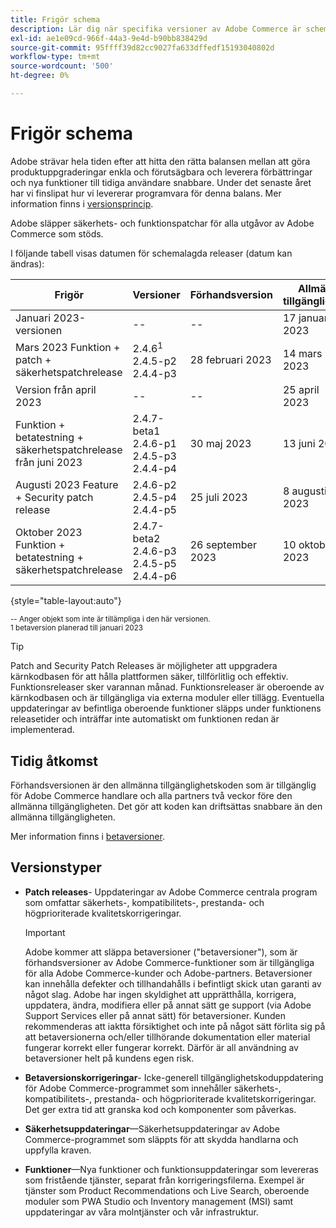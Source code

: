 ```yaml
---
title: Frigör schema
description: Lär dig när specifika versioner av Adobe Commerce är schemalagda för betaversion, förhandsversioner och allmän tillgänglighet.
exl-id: ae1e09cd-966f-44a3-9e4d-b90bb838429d
source-git-commit: 95ffff39d82cc9027fa633dffedf15193040802d
workflow-type: tm+mt
source-wordcount: '500'
ht-degree: 0%

---
```


# Frigör schema

Adobe strävar hela tiden efter att hitta den rätta balansen mellan att göra produktuppgraderingar enkla och förutsägbara och leverera förbättringar och nya funktioner till tidiga användare snabbare. Under det senaste året har vi finslipat hur vi levererar programvara för denna balans. Mer information finns i [versionsprincip](versioning-policy.md).

Adobe släpper säkerhets- och funktionspatchar för alla utgåvor av Adobe Commerce som stöds.

I följande tabell visas datumen för schemalagda releaser (datum kan ändras):

| Frigör | Versioner | Förhandsversion | Allmän tillgänglighet |
|--------------------------------------------------------------------|-------------------------------------------------|--------------------|----------------------|
| Januari 2023-versionen | \-\- | \-\- | 17 januari 2023 |
| Mars 2023 Funktion + patch + säkerhetspatchrelease | 2.4.6<sup>1</sup><br>2.4.5-p2<br>2.4.4-p3 | 28 februari 2023 | 14 mars 2023 |
| Version från april 2023 | \-\- | \-\- | 25 april 2023 |
| Funktion + betatestning + säkerhetspatchrelease från juni 2023 | 2.4.7-beta1<br>2.4.6-p1<br>2.4.5-p3<br>2.4.4-p4 | 30 maj 2023 | 13 juni 2023 |
| Augusti 2023 Feature + Security patch release | 2.4.6-p2<br>2.4.5-p4<br>2.4.4-p5 | 25 juli 2023 | 8 augusti 2023 |
| Oktober 2023 Funktion + betatestning + säkerhetspatchrelease | 2.4.7-beta2<br>2.4.6-p3<br>2.4.5-p5<br>2.4.4-p6 | 26 september 2023 | 10 oktober 2023 |

{style="table-layout:auto"}

<sup>\-\- Anger objekt som inte är tillämpliga i den här versionen.</sup><br>
<sup>1 betaversion planerad till januari 2023</sup><br>

>[!TIP]
>
>Patch and Security Patch Releases är möjligheter att uppgradera kärnkodbasen för att hålla plattformen säker, tillförlitlig och effektiv. Funktionsreleaser sker varannan månad. Funktionsreleaser är oberoende av kärnkodbasen och är tillgängliga via externa moduler eller tillägg. Eventuella uppdateringar av befintliga oberoende funktioner släpps under funktionens releasetider och inträffar inte automatiskt om funktionen redan är implementerad.

## Tidig åtkomst

Förhandsversionen är den allmänna tillgänglighetskoden som är tillgänglig för Adobe Commerce handlare och alla partners två veckor före den allmänna tillgängligheten. Det gör att koden kan driftsättas snabbare än den allmänna tillgängligheten.

Mer information finns i [betaversioner](beta.md).

## Versionstyper

- **Patch releases**- Uppdateringar av Adobe Commerce centrala program som omfattar säkerhets-, kompatibilitets-, prestanda- och högprioriterade kvalitetskorrigeringar.

   >[!IMPORTANT]
   >
   >Adobe kommer att släppa betaversioner (&quot;betaversioner&quot;), som är förhandsversioner av Adobe Commerce-funktioner som är tillgängliga för alla Adobe Commerce-kunder och Adobe-partners. Betaversioner kan innehålla defekter och tillhandahålls i befintligt skick utan garanti av något slag. Adobe har ingen skyldighet att upprätthålla, korrigera, uppdatera, ändra, modifiera eller på annat sätt ge support (via Adobe Support Services eller på annat sätt) för betaversioner. Kunden rekommenderas att iaktta försiktighet och inte på något sätt förlita sig på att betaversionerna och/eller tillhörande dokumentation eller material fungerar korrekt eller fungerar korrekt. Därför är all användning av betaversioner helt på kundens egen risk.

- **Betaversionskorrigeringar**- Icke-generell tillgänglighetskoduppdatering för Adobe Commerce-programmet som innehåller säkerhets-, kompatibilitets-, prestanda- och högprioriterade kvalitetskorrigeringar. Det ger extra tid att granska kod och komponenter som påverkas.
- **Säkerhetsuppdateringar**—Säkerhetsuppdateringar av Adobe Commerce-programmet som släppts för att skydda handlarna och uppfylla kraven.
- **Funktioner**—Nya funktioner och funktionsuppdateringar som levereras som fristående tjänster, separat från korrigeringsfilerna. Exempel är tjänster som Product Recommendations och Live Search, oberoende moduler som PWA Studio och Inventory management (MSI) samt uppdateringar av våra molntjänster och vår infrastruktur.
